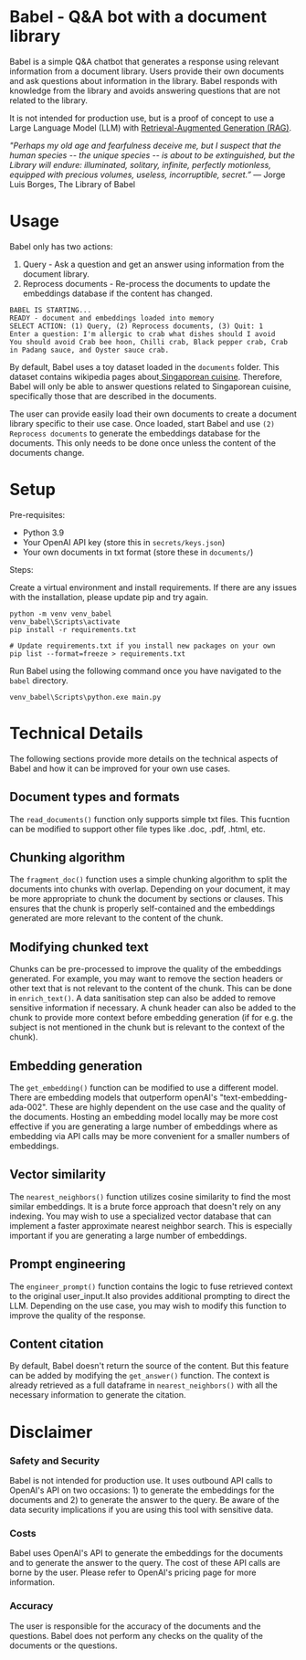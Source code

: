 
# Babel - Q&A bot with a document library

Babel is a simple Q&A chatbot that generates a response using relevant information from a document library. Users provide their own documents and ask questions about information in the library. Babel responds with knowledge from the library and avoids answering questions that are not related to the library. 

It is not intended for production use, but is a proof of concept to use a Large Language Model (LLM) with [Retrieval-Augmented Generation (RAG)](https://arxiv.org/abs/2005.11401).

_"Perhaps my old age and fearfulness deceive me, but I suspect that the human species -- the unique species -- is about to be extinguished, but the Library will endure: illuminated, solitary, infinite, perfectly motionless, equipped with precious volumes, useless, incorruptible, secret.”_
― Jorge Luis Borges, The Library of Babel

# Usage

Babel only has two actions:
1. Query - Ask a question and get an answer using information from the document library.
2. Reprocess documents - Re-process the documents to update the embeddings database if the content has changed.

```
BABEL IS STARTING...
READY - document and embeddings loaded into memory
SELECT ACTION: (1) Query, (2) Reprocess documents, (3) Quit: 1
Enter a question: I'm allergic to crab what dishes should I avoid
You should avoid Crab bee hoon, Chilli crab, Black pepper crab, Crab in Padang sauce, and Oyster sauce crab.
```
By default, Babel uses a toy dataset loaded in the `documents` folder. This dataset contains wikipedia pages about[ Singaporean cuisine](https://en.wikipedia.org/wiki/List_of_Singaporean_dishes). Therefore, Babel will only be able to answer questions related to Singaporean cuisine, specifically those that are described in the documents.

The user can provide easily load their own documents to create a document library specific to their use case. Once loaded, start Babel and use `(2) Reprocess documents` to generate the embeddings database for the documents. This only needs to be done once unless the content of the documents change.

# Setup

Pre-requisites:
- Python 3.9
- Your OpenAI API key (store this in `secrets/keys.json`)
- Your own documents in txt format (store these in `documents/`)

Steps:

Create a virtual environment and install requirements. If there are any issues with the installation, please update pip and try again.
```
python -m venv venv_babel
venv_babel\Scripts\activate
pip install -r requirements.txt

# Update requirements.txt if you install new packages on your own
pip list --format=freeze > requirements.txt
```
Run Babel using the following command once you have navigated to the `babel` directory.
```
venv_babel\Scripts\python.exe main.py
```
# Technical Details

The following sections provide more details on the technical aspects of Babel and how it can be improved for your own use cases.

## Document types and formats
The `read_documents()` function only supports simple txt files. This fucntion can be modified to support other file types like .doc, .pdf, .html, etc. 

## Chunking algorithm
The `fragment_doc()` function uses a simple chunking algorithm to split the documents into chunks with overlap. Depending on your document, it may be more appropriate to chunk the document by sections or clauses. This ensures that the chunk is properly self-contained and the embeddings generated are more relevant to the content of the chunk.

## Modifying chunked text
Chunks can be pre-processed to improve the quality of the embeddings generated. For example, you may want to remove the section headers or other text that is not relevant to the content of the chunk. This can be done in `enrich_text()`. A data sanitisation step can also be added to remove sensitive information if necessary. A chunk header can also be added to the chunk to provide more context before embedding generation (if for e.g. the subject is not mentioned in the chunk but is relevant to the context of the chunk).

## Embedding generation
The `get_embedding()` function can be modified to use a different model. There are embedding models that outperform openAI's "text-embedding-ada-002". These are highly dependent on the use case and the quality of the documents. Hosting an embedding model locally may be more cost effective if you are generating a large number of embeddings where as embedding via API calls may be more convenient for a smaller numbers of embeddings.

## Vector similarity
The `nearest_neighbors()` function utilizes cosine similarity to find the most similar embeddings. It is a brute force approach that doesn't rely on any indexing. You may wish to use a specialized vector database that can implement a faster approximate nearest neighbor search. This is especially important if you are generating a large number of embeddings.

## Prompt engineering
The `engineer_prompt()` function contains the logic to fuse retrieved context to the original user_input.It also provides additional prompting to direct the LLM. Depending on the use case, you may wish to modify this function to improve the quality of the response.

## Content citation
By default, Babel doesn't return the source of the content. But this feature can be added by modifying the `get_answer()` function. The context is already retrieved as a full dataframe in `nearest_neighbors()` with all the necessary information to generate the citation.

# Disclaimer

### Safety and Security
Babel is not intended for production use. It uses outbound API calls to OpenAI's API on two occasions: 1) to generate the embeddings for the documents and 2) to generate the answer to the query. Be aware of the data security implications if you are using this tool with sensitive data.

### Costs
Babel uses OpenAI's API to generate the embeddings for the documents and to generate the answer to the query. The cost of these API calls are borne by the user. Please refer to OpenAI's pricing page for more information.

### Accuracy
The user is responsible for the accuracy of the documents and the questions. Babel does not perform any checks on the quality of the documents or the questions.